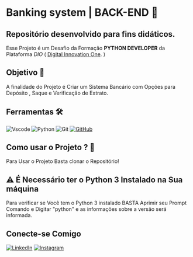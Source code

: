 # Banking system | BACK-END  🚀

## Repositório desenvolvido para fins didáticos.
Esse Projeto é um Desafio da Formação **PYTHON DEVELOPER** da Plataforma *DIO* ( [Digital Innovation One](https://www.dio.me/). )

## Objetivo 🎯
A finalidade do Projeto é Criar um Sistema Bancário com Opções para Depósito , Saque e Verificação de Extrato.

## Ferramentas 🛠️

 ![Vscode](https://img.shields.io/badge/Vscode-007ACC?style=for-the-badge&logo=visual-studio-code&logoColor=white) ![Python](https://img.shields.io/badge/python-3670A0?style=for-the-badge&logo=python&logoColor=ffdd54) ![Git](https://img.shields.io/badge/GIT-E44C30?style=for-the-badge&logo=git&logoColor=white) [![GitHub](https://img.shields.io/badge/GitHub-100000?style=for-the-badge&logo=github&logoColor=white)](https://github.com/SEUUSERNAME)

## Como usar o Projeto ? 🤔
Para Usar o Projeto Basta clonar o Repositório!
## ⚠️ É Necessário ter o Python 3 Instalado na Sua máquina
Para verificar se Você tem o Python 3 instalado BASTA Aprimir seu Prompt Comando e Digitar "python" e as informações sobre a versão será informada.


## Conecte-se Comigo
[![LinkedIn](https://img.shields.io/badge/LinkedIn-0077B5?style=for-the-badge&logo=linkedin&logoColor=white)](https://www.linkedin.com/gabriel-victor-a8b6a0206/) 	[![Instagram](https://img.shields.io/badge/-Instagram-%23E4405F?style=for-the-badge&logo=instagram&logoColor=white)](https://www.instagram.com/gvictorbf/)
